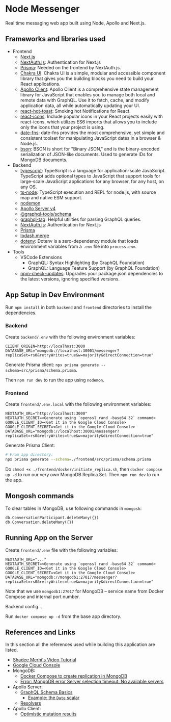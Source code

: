 # Node Messenger

Real time messaging web app built using Node, Apollo and Next.js.

## Frameworks and libraries used

- Frontend
  - [Next.js](https://nextjs.org)
  - [NextAuth.js](https://next-auth.js.org): Authentication for Next.js
  - [Prisma](https://www.prisma.io/docs/getting-started/quickstart): Needed on the frontend by NextAuth.js.
  - [Chakra UI](https://chakra-ui.com/): Chakra UI is a simple, modular and accessible component library that gives you the building blocks you need to build your React applications.
  - [Apollo Client](https://www.apollographql.com/docs/react/get-started): Apollo Client is a comprehensive state management library for JavaScript that enables you to manage both local and remote data with GraphQL. Use it to fetch, cache, and modify application data, all while automatically updating your UI.
  - [react-hot-toast](https://www.npmjs.com/package/react-hot-toast): Smoking hot Notifications for React.
  - [react-icons](https://react-icons.github.io/react-icons/): Include popular icons in your React projects easily with react-icons, which utilizes ES6 imports that allows you to include only the icons that your project is using.
  - [date-fns](https://www.npmjs.com/package/date-fns): date-fns provides the most comprehensive, yet simple and consistent toolset for manipulating JavaScript dates in a browser & Node.js.
  - [bson](https://www.npmjs.com/package/bson): BSON is short for "Binary JSON," and is the binary-encoded serialization of JSON-like documents. Used to generate IDs for MongoDB documents.
- Backend
  - [typescript](https://www.npmjs.com/package/typescript): TypeScript is a language for application-scale JavaScript. TypeScript adds optional types to JavaScript that support tools for large-scale JavaScript applications for any browser, for any host, on any OS.
  - [ts-node](https://www.npmjs.com/package/ts-node): TypeScript execution and REPL for node.js, with source map and native ESM support.
  - [nodemon](https://www.npmjs.com/package/nodemon)
  - [Apollo Server v4](https://www.apollographql.com/docs/apollo-server/)
  - [@graphql-tools/schema](https://www.npmjs.com/package/@graphql-tools/schema)
  - [graphql-tag](https://www.npmjs.com/package/graphql-tag): Helpful utilities for parsing GraphQL queries.
  - [NextAuth.js](https://next-auth.js.org): Authentication for Next.js
  - [Prisma](https://www.prisma.io/docs/getting-started/quickstart)
  - [lodash.merge](https://www.npmjs.com/package/lodash.merge)
  - [dotenv](https://www.npmjs.com/package/dotenv): Dotenv is a zero-dependency module that loads environment variables from a `.env` file into `process.env`.
- Tools
  - VSCode Extensions
    - GraphQL: Syntax Highlighting (by GraphQL Foundation)
    - GraphQL: Language Feature Support (by GraphQL Foundation)
  - [npm-check-updates](https://www.npmjs.com/package/npm-check-updates): Upgrades your package.json dependencies to the latest versions, ignoring specified versions.

## App Setup in Dev Environment

Run `npm install` in both `backend` and `frontend` directories to install the dependencies.

### Backend

Create `backend/.env` with the following environment variables:

```
CLIENT_ORIGIN=http://localhost:3000
DATABASE_URL="mongodb://localhost:30001/messenger?replicaSet=rs0&retryWrites=true&w=majority&directConnection=true"
```

Generate Prisma client: `npx prisma generate --schema=src/prisma/schema.prisma`.

Then `npm run dev` to run the app using `nodemon`.

### Frontend

Create `frontend/.env.local` with the following environment variables:

```
NEXTAUTH_URL="http://localhost:3000"
NEXTAUTH_SECRET=<Generate using `openssl rand -base64 32` command>
GOOGLE_CLIENT_ID=<Get it in the Google Cloud Console>
GOOGLE_CLIENT_SECRET=<Get it in the Google Cloud Console>
DATABASE_URL="mongodb://localhost:30001/messenger?replicaSet=rs0&retryWrites=true&w=majority&directConnection=true"
```

Generate Prisma Client:

```bash
# From app directory:
npx prisma generate --schema=./frontend/src/prisma/schema.prisma
```

Do `chmod +x ./frontend/docker/initiate_replica.sh`, then `docker compose up -d` to run our very own MongoDB Replica Set. Then `npm run dev` to run the app.

## Mongosh commands

To clear tables in MongoDB, use following commands in `mongosh`:

```
db.ConversationParticipant.deleteMany({})
db.Conversation.deleteMany({})
```

## Running App on the Server

Create `frontend/.env` file with the following variables:

```
NEXTAUTH_URL="..."
NEXTAUTH_SECRET=<Generate using `openssl rand -base64 32` command>
GOOGLE_CLIENT_ID=<Get it in the Google Cloud Console>
GOOGLE_CLIENT_SECRET=<Get it in the Google Cloud Console>
DATABASE_URL="mongodb://mongodb1:27017/messenger?replicaSet=rs0&retryWrites=true&w=majority&directConnection=true"
```

Note that we use `mongodb1:27017` for MongoDB – service name from Docker Compose and internal port number.

Backend config...

Run `docker compose up -d` from the base app directory.

## References and Links

In this section all the references used while building this application are listed.

- [Shadee Merhi's Video Tutorial](https://www.youtube.com/watch?v=mj_Qe2jBYS4)
- [Google Cloud Console](https://console.cloud.google.com/)
- MongoDB:
  - [Docker Compose to create replication in MongoDB](https://stackoverflow.com/a/57293443/20197519)
  - [Error: MongoDB error Server selection timeout: No available servers](https://github.com/prisma/prisma/discussions/11929)
- Apollo Server:
  - [GraphQL Schema Basics](https://www.apollographql.com/docs/apollo-server/schema/schema)
    - [Example: the `Date` scalar](https://www.apollographql.com/docs/apollo-server/schema/custom-scalars/#:~:text=Example%3A%20The%20Date%20scalar)
  - [Resolvers](https://www.apollographql.com/docs/apollo-server/v3/data/resolvers)
- Apollo Client:
  - [Optimistic mutation results](https://www.apollographql.com/docs/react/performance/optimistic-ui/)
